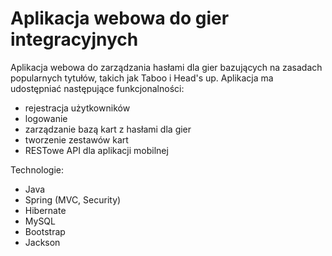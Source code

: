 # Aplikacja webowa do gier integracyjnych
Aplikacja webowa do zarządzania hasłami dla gier bazujących na zasadach popularnych tytułów, takich jak Taboo i Head's up. Aplikacja ma udostępniać następujące funkcjonalności:
- rejestracja użytkowników
- logowanie
- zarządzanie bazą kart z hasłami dla gier
- tworzenie zestawów kart
- RESTowe API dla aplikacji mobilnej

Technologie:
- Java
- Spring (MVC, Security)
- Hibernate
- MySQL
- Bootstrap
- Jackson
